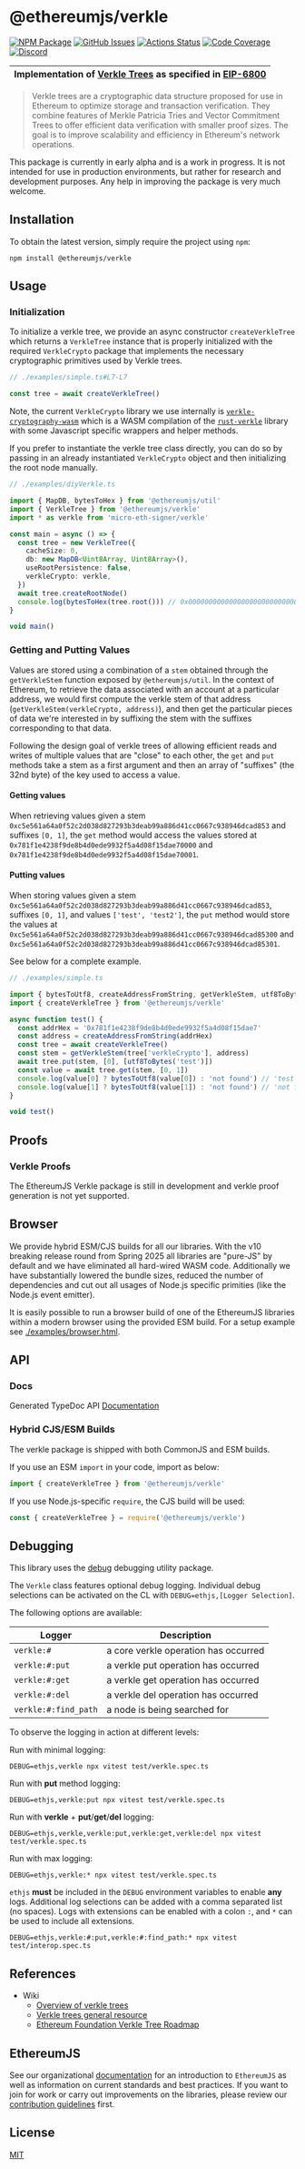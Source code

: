 # @ethereumjs/verkle

[![NPM Package][verkle-npm-badge]][verkle-npm-link]
[![GitHub Issues][verkle-issues-badge]][verkle-issues-link]
[![Actions Status][verkle-actions-badge]][verkle-actions-link]
[![Code Coverage][verkle-coverage-badge]][verkle-coverage-link]
[![Discord][discord-badge]][discord-link]

| Implementation of [Verkle Trees](https://ethereum.org/en/roadmap/verkle-trees/) as specified in [EIP-6800](https://eips.ethereum.org/EIPS/eip-6800) |
| --------------------------------------------------------------------------------------------------------------------------------------------------- |

> Verkle trees are a cryptographic data structure proposed for use in Ethereum to optimize storage and transaction verification. They combine features of Merkle Patricia Tries and Vector Commitment Trees to offer efficient data verification with smaller proof sizes. The goal is to improve scalability and efficiency in Ethereum's network operations.

This package is currently in early alpha and is a work in progress. It is not intended for use in production environments, but rather for research and development purposes. Any help in improving the package is very much welcome.

## Installation

To obtain the latest version, simply require the project using `npm`:

```shell
npm install @ethereumjs/verkle
```

## Usage

### Initialization

To initialize a verkle tree, we provide an async constructor `createVerkleTree` which returns a `VerkleTree` instance that is properly initialized with the required `VerkleCrypto` package that implements the necessary cryptographic primitives used by Verkle trees.

```ts
// ./examples/simple.ts#L7-L7

const tree = await createVerkleTree()
```

Note, the current `VerkleCrypto` library we use internally is [`verkle-cryptography-wasm`](https://github.com/ethereumjs/verkle-cryptography-wasm) which is a WASM compilation of the [`rust-verkle`](https://github.com/crate-crypto/rust-verkle) library with some Javascript specific wrappers and helper methods.

If you prefer to instantiate the verkle tree class directly, you can do so by passing in an already instantiated `VerkleCrypto` object and then initializing the root node manually.

```ts
// ./examples/diyVerkle.ts

import { MapDB, bytesToHex } from '@ethereumjs/util'
import { VerkleTree } from '@ethereumjs/verkle'
import * as verkle from 'micro-eth-signer/verkle'

const main = async () => {
  const tree = new VerkleTree({
    cacheSize: 0,
    db: new MapDB<Uint8Array, Uint8Array>(),
    useRootPersistence: false,
    verkleCrypto: verkle,
  })
  await tree.createRootNode()
  console.log(bytesToHex(tree.root())) // 0x0000000000000000000000000000000000000000000000000000000000000000
}

void main()

```

### Getting and Putting Values

Values are stored using a combination of a `stem` obtained through the `getVerkleStem` function exposed by `@ethereumjs/util`. In the context of Ethereum, to retrieve the data associated with an account at a particular address, we would first compute the verkle stem of that address (`getVerkleStem(verkleCrypto, address)`), and then get the particular pieces of data we're interested in by suffixing the stem with the suffixes corresponding to that data.

Following the design goal of verkle trees of allowing efficient reads and writes of multiple values that are "close" to each other, the `get` and `put` methods take a stem as a first argument and then an array of "suffixes" (the 32nd byte) of the key used to access a value.

#### Getting values

When retrieving values given a stem `0xc5e561a64a0f52c2d038d827293b3deab99a886d41cc0667c938946dcad853` and suffixes `[0, 1]`, the `get` method would access the values stored at `0x781f1e4238f9de8b4d0ede9932f5a4d08f15dae70000` and `0x781f1e4238f9de8b4d0ede9932f5a4d08f15dae70001`.

#### Putting values

When storing values given a stem `0xc5e561a64a0f52c2d038d827293b3deab99a886d41cc0667c938946dcad853`, suffixes `[0, 1]`, and values `['test', 'test2']`, the `put` method would store the values at `0xc5e561a64a0f52c2d038d827293b3deab99a886d41cc0667c938946dcad85300` and `0xc5e561a64a0f52c2d038d827293b3deab99a886d41cc0667c938946dcad85301`.

See below for a complete example.

```ts
// ./examples/simple.ts

import { bytesToUtf8, createAddressFromString, getVerkleStem, utf8ToBytes } from '@ethereumjs/util'
import { createVerkleTree } from '@ethereumjs/verkle'

async function test() {
  const addrHex = '0x781f1e4238f9de8b4d0ede9932f5a4d08f15dae7'
  const address = createAddressFromString(addrHex)
  const tree = await createVerkleTree()
  const stem = getVerkleStem(tree['verkleCrypto'], address)
  await tree.put(stem, [0], [utf8ToBytes('test')])
  const value = await tree.get(stem, [0, 1])
  console.log(value[0] ? bytesToUtf8(value[0]) : 'not found') // 'test'
  console.log(value[1] ? bytesToUtf8(value[1]) : 'not found') // 'not found'
}

void test()
```

## Proofs

### Verkle Proofs

The EthereumJS Verkle package is still in development and verkle proof generation is not yet supported.

## Browser

We provide hybrid ESM/CJS builds for all our libraries. With the v10 breaking release round from Spring 2025 all libraries are "pure-JS" by default and we have eliminated all hard-wired WASM code. Additionally we have substantially lowered the bundle sizes, reduced the number of dependencies and cut out all usages of Node.js specific primities (like the Node.js event emitter).

It is easily possible to run a browser build of one of the EthereumJS libraries within a modern browser using the provided ESM build. For a setup example see [./examples/browser.html](./examples/browser.html).

## API

### Docs

Generated TypeDoc API [Documentation](./docs/README.md)

### Hybrid CJS/ESM Builds

The verkle package is shipped with both CommonJS and ESM builds.

If you use an ESM `import` in your code, import as below:

```ts
import { createVerkleTree } from '@ethereumjs/verkle'
```

If you use Node.js-specific `require`, the CJS build will be used:

```ts
const { createVerkleTree } = require('@ethereumjs/verkle')
```

## Debugging

This library uses the [debug](https://github.com/visionmedia/debug) debugging utility package.

The `Verkle` class features optional debug logging. Individual debug selections can be activated on the CL with `DEBUG=ethjs,[Logger Selection]`.

The following options are available:

| Logger               | Description                          |
| -------------------- | ------------------------------------ |
| `verkle:#`           | a core verkle operation has occurred |
| `verkle:#:put`       | a verkle put operation has occurred  |
| `verkle:#:get`       | a verkle get operation has occurred  |
| `verkle:#:del`       | a verkle del operation has occurred  |
| `verkle:#:find_path` | a node is being searched for         |

To observe the logging in action at different levels:

Run with minimal logging:

```shell
DEBUG=ethjs,verkle npx vitest test/verkle.spec.ts
```

Run with **put** method logging:

```shell
DEBUG=ethjs,verkle:put npx vitest test/verkle.spec.ts
```

Run with **verkle** + **put**/**get**/**del** logging:

```shell
DEBUG=ethjs,verkle,verkle:put,verkle:get,verkle:del npx vitest test/verkle.spec.ts
```

Run with max logging:

```shell
DEBUG=ethjs,verkle:* npx vitest test/verkle.spec.ts
```

`ethjs` **must** be included in the `DEBUG` environment variables to enable **any** logs.
Additional log selections can be added with a comma separated list (no spaces). Logs with extensions can be enabled with a colon `:`, and `*` can be used to include all extensions.

`DEBUG=ethjs,verkle:#:put,verkle:#:find_path:* npx vitest test/interop.spec.ts`

## References

- Wiki
  - [Overview of verkle trees](https://ethereum.org/en/roadmap/verkle-trees/)
  - [Verkle trees general resource](https://verkle.info/)
  - [Ethereum Foundation Verkle Tree Roadmap](https://ethereum.org/en/roadmap/verkle-trees)

## EthereumJS

See our organizational [documentation](https://ethereumjs.readthedocs.io) for an introduction to `EthereumJS` as well as information on current standards and best practices. If you want to join for work or carry out improvements on the libraries, please review our [contribution guidelines](https://ethereumjs.readthedocs.io/en/latest/contributing.html) first.

## License

[MIT](https://opensource.org/licenses/MIT)

[discord-badge]: https://img.shields.io/static/v1?logo=discord&label=discord&message=Join&color=blue
[discord-link]: https://discord.gg/TNwARpR
[verkle-npm-badge]: https://img.shields.io/npm/v/@ethereumjs/verkle.svg
[verkle-npm-link]: https://www.npmjs.com/package/@ethereumjs/verkle
[verkle-issues-badge]: https://img.shields.io/github/issues/ethereumjs/ethereumjs-monorepo/package:%20verkle?label=issues
[verkle-issues-link]: https://github.com/ethereumjs/ethereumjs-monorepo/issues?q=is%3Aopen+is%3Aissue+label%3A"package%3A+verkle"
[verkle-actions-badge]: https://github.com/ethereumjs/ethereumjs-monorepo/workflows/Verkle/badge.svg
[verkle-actions-link]: https://github.com/ethereumjs/ethereumjs-monorepo/actions?query=workflow%3A%22Verkle%22
[verkle-coverage-badge]: https://codecov.io/gh/ethereumjs/ethereumjs-monorepo/branch/master/graph/badge.svg?flag=verkle
[verkle-coverage-link]: https://codecov.io/gh/ethereumjs/ethereumjs-monorepo/tree/master/packages/verkle
